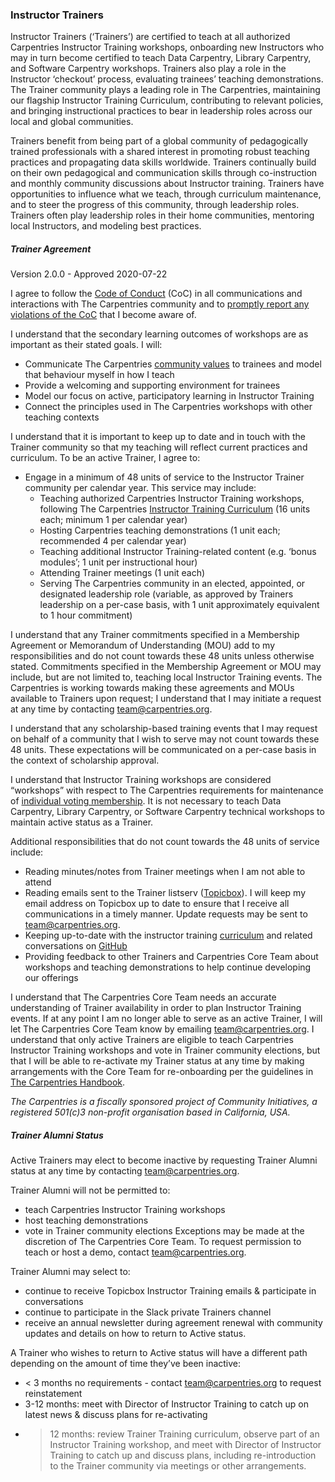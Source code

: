 ### Instructor Trainers


Instructor Trainers (‘Trainers’) are certified to teach at all authorized Carpentries Instructor Training workshops, onboarding new Instructors who may in turn 
become certified to teach Data Carpentry, Library Carpentry, and Software Carpentry workshops. Trainers also play a role in the Instructor ‘checkout’ process, 
evaluating trainees’ teaching demonstrations. The Trainer community plays a leading role in The Carpentries, maintaining our flagship Instructor Training 
Curriculum, contributing to relevant policies, and bringing instructional practices to bear in leadership roles across our local and global communities.

Trainers benefit from being part of a global community of pedagogically trained professionals with a shared interest in promoting robust teaching practices and 
propagating data skills worldwide. Trainers continually build on their own pedagogical and communication skills through co-instruction and monthly community 
discussions about Instructor training. Trainers have opportunities to influence what we teach, through curriculum maintenance, and to steer the progress of this 
community, through leadership roles. Trainers often play leadership roles in their home communities, mentoring local Instructors, and modeling best practices.


##### Trainer Agreement

Version 2.0.0 - Approved 2020-07-22

I agree to follow the [Code of Conduct](../policies/code-of-conduct.md) (CoC) in all communications and interactions with The Carpentries community and to [promptly report any violations of the CoC](../policies/code-of-conduct.html#reporting-guidelines) that I become aware of.

I understand that the secondary learning outcomes of workshops are as important as their stated goals. I will:  
- Communicate The Carpentries [community values](https://carpentries.org/values/) to trainees and model that behaviour myself in how I teach  
- Provide a welcoming and supporting environment for trainees  
- Model our focus on active, participatory learning in Instructor Training 
- Connect the principles used in The Carpentries workshops with other teaching contexts  

I understand that it is important to keep up to date and in touch with the Trainer community so that my teaching will reflect current practices and curriculum. To be an active Trainer, I agree to:
- Engage in a minimum of 48 units of service to the Instructor Trainer community per calendar year. This service may include:
  - Teaching authorized Carpentries Instructor Training workshops, following The Carpentries [Instructor Training Curriculum](https://carpentries.github.io/instructor-training/) (16 units each; minimum 1 per calendar year)
  - Hosting Carpentries teaching demonstrations (1 unit each; recommended 4 per calendar year)
  - Teaching additional Instructor Training-related content (e.g. ‘bonus modules’; 1 unit per instructional hour)
  - Attending Trainer meetings (1 unit each)
  - Serving The Carpentries community in an elected, appointed, or designated leadership role 
  (variable, as approved by Trainers leadership on a per-case basis, with 1 unit approximately equivalent to 1 hour commitment)

I understand that any Trainer commitments specified in a Membership Agreement or Memorandum of 
Understanding (MOU) add to my responsibilities and do not count towards these 48 units unless 
otherwise stated. Commitments specified in the Membership Agreement or MOU may include, but are not 
limited to, teaching local Instructor Training events. The Carpentries is working towards making 
these agreements and MOUs available to Trainers upon request; I understand that I may initiate a 
request at any time by contacting team@carpentries.org.

I understand that any scholarship-based training events that I may request on behalf of a community 
that I wish to serve may not count towards these 48 units. These expectations will be communicated on 
a per-case basis in the context of scholarship approval.

I understand that Instructor Training workshops are considered “workshops” with respect to The Carpentries requirements for maintenance of [individual voting membership](https://docs.carpentries.org/topic_folders/governance/bylaws.html#individual-voting-membership). It is not necessary to 
teach Data Carpentry, Library Carpentry, or Software Carpentry technical workshops to maintain active status as a Trainer.

Additional responsibilities that do not count towards the 48 units of service include: 

- Reading minutes/notes from Trainer meetings when I am not able to attend
- Reading emails sent to the Trainer listserv ([Topicbox](https://carpentries.topicbox.com/groups/trainers)). I will keep my email address on Topicbox up to date to ensure that I receive all communications in a timely manner. Update requests may be sent to team@carpentries.org.
- Keeping up-to-date with the instructor training [curriculum](https://carpentries.github.io/instructor-training/) and related conversations on [GitHub](https://github.com/carpentries/instructor-training)
- Providing feedback to other Trainers and Carpentries Core Team about workshops and teaching demonstrations to help continue developing our offerings

I understand that The Carpentries Core Team needs an accurate understanding of Trainer availability 
in order to plan Instructor Training events. If at any point I am no longer able to serve as an 
active Trainer, I will let The Carpentries Core Team know by emailing team@carpentries.org. I 
understand that only active Trainers are eligible to teach Carpentries Instructor Training workshops 
and vote in Trainer community elections, but that I will be able to re-activate my Trainer status at 
any time by making arrangements with the Core Team for re-onboarding per the guidelines in [The Carpentries Handbook](https://docs.carpentries.org/topic_folders/instructor_training/duties_agreement.html#trainer-alumni-status).

*The Carpentries is a fiscally sponsored project of Community Initiatives, a registered 501(c)3 non-profit organisation based in California, USA.*


##### Trainer Alumni Status

Active Trainers may elect to become inactive by requesting Trainer Alumni status at any time by contacting team@carpentries.org. 

Trainer Alumni will not be permitted to:
- teach Carpentries Instructor Training workshops
- host teaching demonstrations
- vote in Trainer community elections
Exceptions may be made at the discretion of The Carpentries Core Team. To request permission to teach or host a demo, contact team@carpentries.org.

Trainer Alumni may select to:
- continue to receive Topicbox Instructor Training emails & participate in conversations
- continue to participate in the Slack private Trainers channel
- receive an annual newsletter during agreement renewal with community updates and details on how to return to Active status. 

A Trainer who wishes to return to Active status will have a different path depending on the amount of time they’ve been inactive:
- < 3 months no requirements - contact team@carpentries.org to request reinstatement
- 3-12 months: meet with Director of Instructor Training to catch up on latest news & discuss plans for re-activating
- >12 months: review Trainer Training curriculum, observe part of an Instructor Training workshop, and meet with Director of Instructor Training to catch up and discuss plans, including re-introduction to the Trainer community via meetings or other arrangements.


